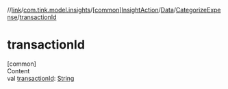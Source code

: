 //[link](../../../../index.md)/[com.tink.model.insights](../../../index.md)/[[common]InsightAction](../../index.md)/[Data](../index.md)/[CategorizeExpense](index.md)/[transactionId](transaction-id.md)



# transactionId  
[common]  
Content  
val [transactionId](transaction-id.md): [String](https://kotlinlang.org/api/latest/jvm/stdlib/kotlin/-string/index.html)  



